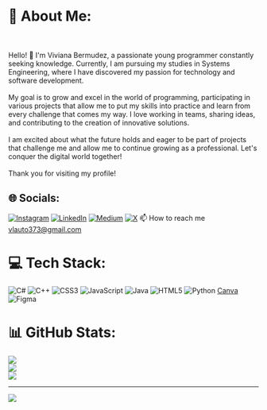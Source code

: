 # 💫 About Me:
<br><br>Hello! 👋 I'm Viviana Bermudez, a passionate young programmer constantly seeking knowledge. Currently, I am pursuing my studies in Systems Engineering, where I have discovered my passion for technology and software development.<br><br>My goal is to grow and excel in the world of programming, participating in various projects that allow me to put my skills into practice and learn from every challenge that comes my way. I love working in teams, sharing ideas, and contributing to the creation of innovative solutions.<br><br>I am excited about what the future holds and eager to be part of projects that challenge me and allow me to continue growing as a professional. Let's conquer the digital world together!<br><br>Thank you for visiting my profile!


## 🌐 Socials:
[![Instagram](https://img.shields.io/badge/Instagram-%23E4405F.svg?logo=Instagram&logoColor=white)](https://instagram.com/vibetoIsCoding) [![LinkedIn](https://img.shields.io/badge/LinkedIn-%230077B5.svg?logo=linkedin&logoColor=white)](https://linkedin.com/in/viviLaura57) [![Medium](https://img.shields.io/badge/Medium-12100E?logo=medium&logoColor=white)](https://medium.com/@vlauto373) [![X](https://img.shields.io/badge/X-black.svg?logo=X&logoColor=white)](https://x.com/viBetoJimla57) 
📫 How to reach me vlauto373@gmail.com 

# 💻 Tech Stack:
![C#](https://img.shields.io/badge/c%23-%23239120.svg?style=for-the-badge&logo=csharp&logoColor=white) ![C++](https://img.shields.io/badge/c++-%2300599C.svg?style=for-the-badge&logo=c%2B%2B&logoColor=white) ![CSS3](https://img.shields.io/badge/css3-%231572B6.svg?style=for-the-badge&logo=css3&logoColor=white) ![JavaScript](https://img.shields.io/badge/javascript-%23323330.svg?style=for-the-badge&logo=javascript&logoColor=%23F7DF1E) ![Java](https://img.shields.io/badge/java-%23ED8B00.svg?style=for-the-badge&logo=openjdk&logoColor=white) ![HTML5](https://img.shields.io/badge/html5-%23E34F26.svg?style=for-the-badge&logo=html5&logoColor=white) ![Python](https://img.shields.io/badge/python-3670A0?style=for-the-badge&logo=python&logoColor=ffdd54) [Canva](https://img.shields.io/badge/Canva-%2300C4CC.svg?style=for-the-badge&logo=Canva&logoColor=white) ![Figma](https://img.shields.io/badge/figma-%23F24E1E.svg?style=for-the-badge&logo=figma&logoColor=white)
# 📊 GitHub Stats:
![](https://github-readme-stats.vercel.app/api?username=vivilaura57&theme=rose&hide_border=false&include_all_commits=false&count_private=true)<br/>
![](https://github-readme-streak-stats.herokuapp.com/?user=vivilaura57&theme=rose&hide_border=false)<br/>
![](https://github-readme-stats.vercel.app/api/top-langs/?username=vivilaura57&theme=rose&hide_border=false&include_all_commits=false&count_private=true&layout=compact)

---
[![](https://visitcount.itsvg.in/api?id=vivilaura57&icon=7&color=10)](https://visitcount.itsvg.in)

<!-- Proudly created with GPRM ( https://gprm.itsvg.in ) -->
